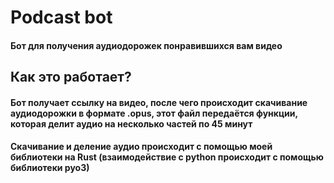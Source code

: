 # Podcast bot

#### Бот для получения аудиодорожек понравившихся вам видео

## Как это работает?

#### Бот получает ссылку на видео, после чего происходит скачивание аудиодорожки в формате .opus, этот файл передаётся функции, которая делит аудио на несколько частей по 45 минут

#### Скачивание и деление аудио происходит с помощью моей библиотеки на Rust (взаимодействие с python происходит с помощью библиотеки pyo3)